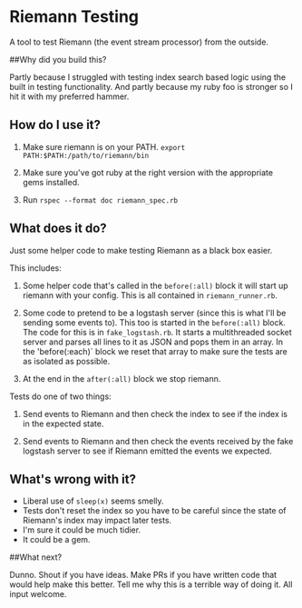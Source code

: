 # Riemann Testing
A tool to test Riemann (the event stream processor) from the outside.

##Why did you build this?

Partly because I struggled with testing index search based logic using the built in testing functionality. And partly because my ruby foo is stronger so I hit it with my preferred hammer.

## How do I use it?

1. Make sure riemann is on your PATH. `export PATH:$PATH:/path/to/riemann/bin`

2. Make sure you've got ruby at the right version with the appropriate gems installed.

3. Run `rspec --format doc riemann_spec.rb`


## What does it do?

Just some helper code to make testing Riemann as a black box easier.

This includes:

1. Some helper code that's called in the `before(:all)` block it will start up riemann with your config. This is all contained in `riemann_runner.rb`.

2. Some code to pretend to be a logstash server (since this is what I'll be sending some events to). This too is started in the `before(:all)` block. The code for this is in `fake_logstash.rb`. It starts a multithreaded socket server and parses all lines to it as JSON and pops them in an array. In the 'before(:each)` block we reset that array to make sure the tests are as isolated as possible.
3. At the end in the `after(:all)` block we stop riemann.

Tests do one of two things:

1. Send events to Riemann and then check the index to see if the index is in the expected state.

2. Send events to Riemann and then check the events received by the fake logstash server to see if Riemann emitted the events we expected.

## What's wrong with it?

* Liberal use of `sleep(x)` seems smelly.
* Tests don't reset the index so you have to be careful since the state of Riemann's index may impact later tests.
* I'm sure it could be much tidier.
* It could be a gem.

##What next?

Dunno. Shout if you have ideas. Make PRs if you have written code that would help make this better. Tell me why this is a terrible way of doing it. All input welcome.
